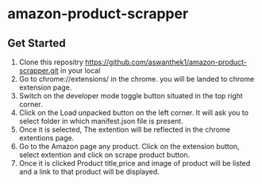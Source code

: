 # amazon-product-scrapper

## Get Started
1. Clone this repositry https://github.com/aswanthek1/amazon-product-scrapper.git in your local
2. Go to chrome://extensions/ in the chrome. you will be landed to chrome extension page.
3. Switch on the developer mode toggle button situated in the top right corner.
4. Click on the Load unpacked button on the left corner. It will ask you to select folder in which manifest.json file is present.
5. Once it is selected, The extention will be reflected in the chrome extentions page.
6. Go to the Amazon page any product. Click on the extension button, select extention and click on scrape product button.
7. Once it is clicked Product title,price and image of product will be listed and a link to that product will be displayed.
